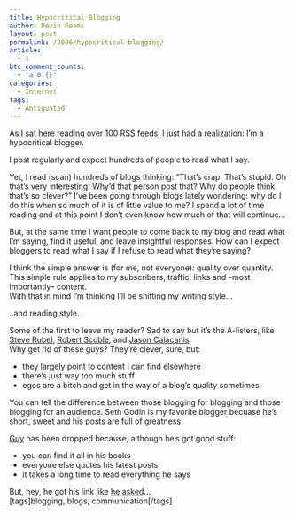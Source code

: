 ```yaml
---
title: Hypocritical Blogging
author: Devin Reams
layout: post
permalink: /2006/hypocritical-blogging/
article:
  - 1
btc_comment_counts:
  - 'a:0:{}'
categories:
  - Internet
tags:
  - Antiquated
---
```

As I sat here reading over 100 RSS feeds, I just had a realization: I&#8217;m a hypocritical blogger.

I post regularly and expect hundreds of people to read what I say.

Yet, I read (scan) hundreds of blogs thinking: &#8220;That&#8217;s crap. That&#8217;s stupid. Oh that&#8217;s very interesting! Why&#8217;d that person post that? Why do people think that&#8217;s so clever?&#8221; I&#8217;ve been going through blogs lately wondering: why do I do this when so much of it is of little value to me? I spend a lot of time reading and at this point I don&#8217;t even know how much of that will continue&#8230;

But, at the same time I want people to come back to my blog and read what I&#8217;m saying, find it useful, and leave insightful responses. How can I expect bloggers to read what I say if I refuse to read what they&#8217;re saying?

I think the simple answer is (for me, not everyone): quality over quantity. This simple rule applies to my subscribers, traffic, links and &#8211;most importantly&#8211; content.  
With that in mind I&#8217;m thinking I&#8217;ll be shifting my writing style&#8230;

..and reading style.

Some of the first to leave my reader? Sad to say but it&#8217;s the A-listers, like [Steve Rubel][1], [Robert Scoble][2], and [Jason Calacanis][3].  
Why get rid of these guys? They&#8217;re clever, sure, but:

*   they largely point to content I can find elsewhere
*   there&#8217;s just way too much stuff
*   egos are a bitch and get in the way of a blog&#8217;s quality sometimes

You can tell the difference between those blogging for blogging and those blogging for an audience. Seth Godin is my favorite blogger becuase he&#8217;s short, sweet and his posts are full of greatness.

[Guy][4] has been dropped because, although he&#8217;s got good stuff:

*   you can find it all in his books
*   everyone else quotes his latest posts
*   it takes a long time to read everything he says

But, hey, he got his link like [he asked][5]&#8230;  
[tags]blogging, blogs, communication[/tags]

 [1]: http://www.micropersuasion.com/
 [2]: http://scobleizer.wordpress.com/
 [3]: http://www.calacanis.com/
 [4]: http://blog.guykawasaki.com/
 [5]: http://blog.guykawasaki.com/2006/03/call_for_topics.html